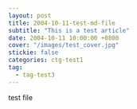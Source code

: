 ```yaml
---
layout: post
title: 2004-10-11-test-md-file
subtitle: "This is a test article"
date: 2004-10-11 10:00:00 +0800
cover: "/images/test_cover.jpg"
stickie: false
categories: ctg-test1
tag:
  - tag-test3
---
```

test file
        